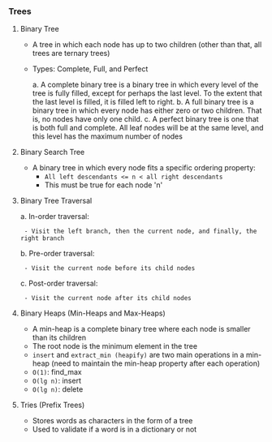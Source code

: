 ### Trees

1. Binary Tree
    - A tree in which each node has up to two children (other than that, all trees are ternary trees)
    - Types: Complete, Full, and Perfect

        a. A complete binary tree is a binary tree in which every level of the tree is fully filled, except for perhaps the last level. To the extent that the last level is filled, it is filled left to right.
        b. A full binary tree is a binary tree in which every node has either zero or two children. That is, no nodes have only one child.
        c. A perfect binary tree is one that is both full and complete. All leaf nodes will be at the same level, and this level has the maximum number of nodes

2. Binary Search Tree
    - A binary tree in which every node fits a specific ordering property:
        - `All left descendants <= n < all right descendants`
        - This must be true for each node 'n'

3. Binary Tree Traversal

    a. In-order traversal:

        - Visit the left branch, then the current node, and finally, the right branch

    b. Pre-order traversal:

        - Visit the current node before its child nodes

    c. Post-order traversal:

        - Visit the current node after its child nodes

4. Binary Heaps (Min-Heaps and Max-Heaps)
    - A min-heap is a complete binary tree where each node is smaller than its children
    - The root node is the minimum element in the tree
    - `insert` and `extract_min (heapify)` are two main operations in a min-heap (need to maintain the min-heap property after each operation)
    - `O(1)`: find_max
    - `O(lg n)`: insert
    - `O(lg n)`: delete


5. Tries (Prefix Trees)
    - Stores words as characters in the form of a tree
    - Used to validate if a word is in a dictionary or not


